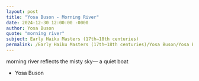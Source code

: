 ```yaml
---
layout: post
title: "Yosa Buson - Morning River"
date: 2024-12-30 12:00:00 -0000
author: Yosa Buson
quote: "morning river"
subject: Early Haiku Masters (17th–18th centuries)
permalink: /Early Haiku Masters (17th–18th centuries)/Yosa Buson/Yosa Buson - Morning River
---
```


morning river
reflects the misty sky—
a quiet boat

- Yosa Buson
